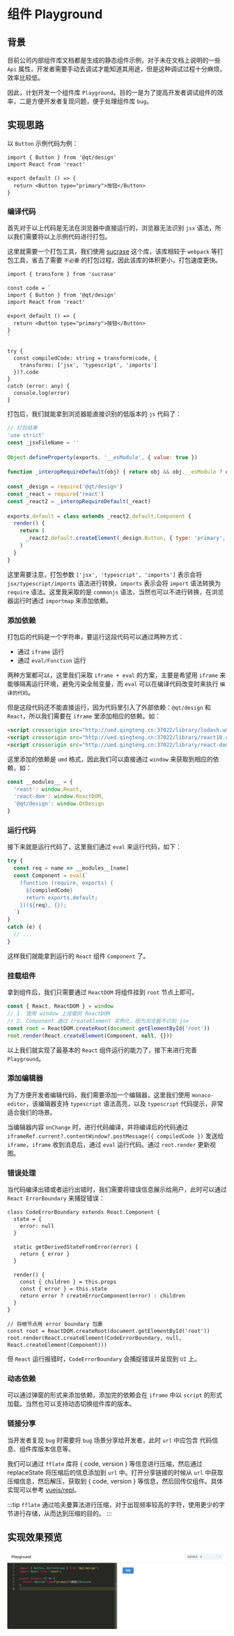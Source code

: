 # 组件 Playground

## 背景

目前公司内部组件库文档都是生成的静态组件示例，对于未在文档上说明的一些 `Api` 属性，开发者需要手动去调试才能知道其用途，但是这种调试过程十分麻烦，效率比较低。

因此，计划开发一个组件库 `Playground`。目的一是为了提高开发者调试组件的效率，二是方便开发者复现问题，便于处理组件库 `bug`。

## 实现思路

以 `Button` 示例代码为例：

```tsx
import { Button } from '@qt/design'
import React from 'react'

export default () => {
  return <Button type="primary">按钮</Button>
}
```

### 编译代码

首先对于以上代码是无法在浏览器中直接运行的，浏览器无法识别 `jsx` 语法，所以我们需要将以上示例代码进行打包。

这里就需要一个打包工具，我们使用 [sucrase](https://github.com/alangpierce/sucrase) 这个库，该库相较于 `webpack` 等打包工具，省去了需要 `不必要` 的打包过程，因此该库的体积更小，打包速度更快。

```tsx
import { transform } from 'sucrase'

const code = `
import { Button } from '@qt/design'
import React from 'react'

export default () => {
  return <Button type="primary">按钮</Button>
}
`

try {
  const compiledCode: string = transform(code, {
    transforms: ['jsx', 'typescript', 'imports']
  })?.code
}
catch (error: any) {
  console.log(error)
}
```

打包后，我们就能拿到浏览器能直接识别的低版本的 `js` 代码了：

```js
// 打包结果
'use strict'
const _jsxFileName = ''

Object.defineProperty(exports, '__esModule', { value: true })

function _interopRequireDefault(obj) { return obj && obj.__esModule ? obj : { default: obj } }

const _design = require('@qt/design')
const _react = require('react')
const _react2 = _interopRequireDefault(_react)

exports.default = class extends _react2.default.Component {
  render() {
    return (
      _react2.default.createElement(_design.Button, { type: 'primary', __self: this, __source: { fileName: _jsxFileName, lineNumber: 6 } }, '按钮')
    )
  }
}
```

这里需要注意，打包参数 `['jsx', 'typescript', 'imports']` 表示会将 `jsx/typescript/imports` 语法进行转换，`imports` 表示会将 `import` 语法转换为 `require` 语法。这里我采取的是 `commonjs` 语法，当然也可以不进行转换，在浏览器运行时通过 `importmap` 来添加依赖。

### 添加依赖

打包后的代码是一个字符串，要运行这段代码可以通过两种方式：

- 通过 `iframe` 运行
- 通过 `eval/Function` 运行

两种方案都可以，这里我们采取 `iframe + eval` 的方案，主要是希望用 `iframe` 来能够隔离运行环境，避免污染全局变量，而 `eval` 可以在编译代码改变时来执行 `编译的代码`。

但是这段代码还不能直接运行，因为代码里引入了外部依赖：`@qt/design` 和 `React`，所以我们需要在 `iframe` 里添加相应的依赖。如：

```html
<script crossorigin src="http://ued.qingteng.cn:37022/library/lodash.umd.js"></script>
<script crossorigin src="http://ued.qingteng.cn:37022/library/react18.dev.umd.js"></script>
<script crossorigin src="http://ued.qingteng.cn:37022/library/react-dom18.dev.umd.js"></script>
```

这里添加的依赖是 `umd` 格式，因此我们可以直接通过 `window` 来获取到相应的依赖，如：

```js
const __modules__ = {
  'react': window.React,
  'react-dom': window.ReactDOM,
  '@qt/design': window.QtDesign
}
```

### 运行代码

接下来就是运行代码了，这里我们通过 `eval` 来运行代码，如下：

```js
try {
  const req = name => __modules__[name]
  const Component = eval(`
    (function (require, exports) {
      ${compiledCode}
      return exports.default;
    })(${req}, {});
  `)
}
catch (e) {
  // ...
}
```

这样我们就能拿到运行的 `React` 组件 `Component` 了。

### 挂载组件

拿到组件后，我们只需要通过 `ReactDOM` 将组件挂到 `root` 节点上即可。

```js
const { React, ReactDOM } = window
// 1. 使用 window 上挂载的 ReactDOM
// 2. Component 通过 createElement 实例化，因为浏览器不识别 jsx
const root = ReactDOM.createRoot(document.getElementById('root'))
root.render(React.createElement(Component, null, {}))
```

以上我们就实现了最基本的 `React` 组件运行的能力了，接下来进行完善 `Playground`。

### 添加编辑器

为了方便开发者编辑代码，我们需要添加一个编辑器，这里我们使用 `monaco-editor`，该编辑器支持 `typescript` 语法高亮，以及 `typescript` 代码提示，非常适合我们的场景。

当编辑器内容 `onChange` 时，进行代码编译，并将编译后的代码通过 `iframeRef.current?.contentWindow?.postMessage({ compiledCode })` 发送给 `iframe`，`iframe` 收到消息后，通过 `eval` 运行代码。通过 `root.render` 更新视图。

### 错误处理

当代码编译出错或者运行出错时，我们需要将错误信息展示给用户，此时可以通过 `React ErrorBoundary` 来捕捉错误：

``` tsx
class CodeErrorBoundary extends React.Component {
  state = {
    error: null
  }

  static getDerivedStateFromError(error) {
    return { error }
  }

  render() {
    const { children } = this.props
    const { error } = this.state
    return error ? createErrorComponent(error) : children
  }
}

// 将根节点用 error boundary 包裹
const root = ReactDOM.createRoot(document.getElementById('root'))
root.render(React.createElement(CodeErrorBoundary, null, React.createElement(Component)))
```

但 `React` 运行报错时，`CodeErrorBoundary` 会捕捉错误并呈现到 `UI` 上。

### 动态依赖

可以通过弹窗的形式来添加依赖，添加完的依赖会在 `iframe` 中以 `script` 的形式加载。当然也可以支持动态切换组件库的版本。

### 链接分享

当开发者复现 `bug` 时需要将 `bug` 场景分享给开发者，此时 `url` 中应包含 代码信息、组件库版本信息等。

我们可以通过 `fflate` 库将 { code, version } 等信息进行压缩，然后通过 replaceState 将压缩后的信息添加到 `url` 中。打开分享链接的时候从 `url` 中获取压缩信息，然后解压，获取到 { code, version } 等信息，然后回传仅组件。具体实现可以参考 [vuejs/repl](https://github.com/vuejs/repl)。

:::tip
`fflate` 通过哈夫曼算法进行压缩，对于出现频率较高的字符，使用更少的字节进行存储，从而达到压缩的目的。
:::

## 实现效果预览

![playground](./assets/playground.png)
